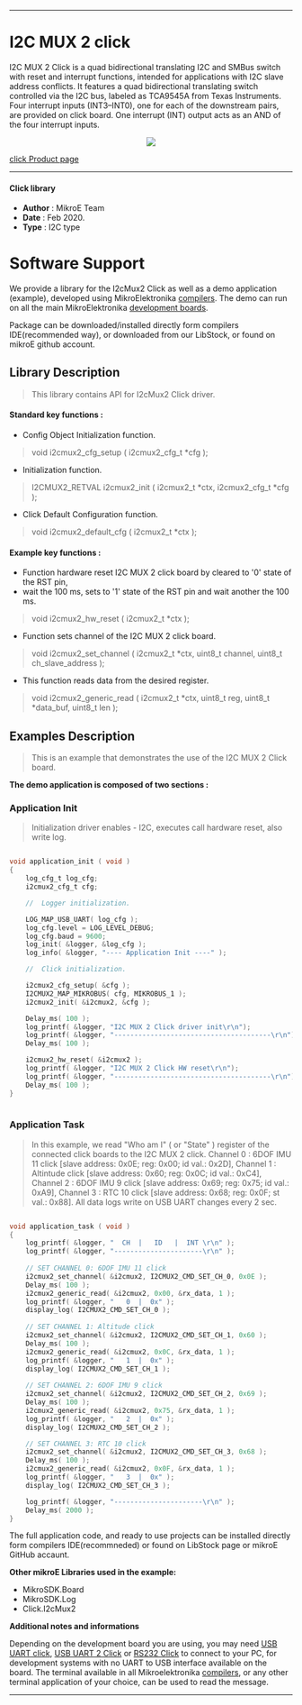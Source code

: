 
---
# I2C MUX 2 click

I2C MUX 2 Click is a quad bidirectional translating I2C and SMBus switch with reset and interrupt functions, intended for applications with I2C slave address conflicts. It features a quad bidirectional translating switch controlled via the I2C bus, labeled as TCA9545A from Texas Instruments. Four interrupt inputs (INT3–INT0), one for each of the downstream pairs, are provided on click board. One interrupt (INT) output acts as an AND of the four interrupt inputs.

<p align="center">
  <img src="@{CLICK_IMAGE_LINK}">
</p>

[click Product page](https://www.mikroe.com/i2c-mux-2-click)

---


#### Click library 

- **Author**        : MikroE Team
- **Date**          : Feb 2020.
- **Type**          : I2C type


# Software Support

We provide a library for the I2cMux2 Click 
as well as a demo application (example), developed using MikroElektronika 
[compilers](http://shop.mikroe.com/compilers). 
The demo can run on all the main MikroElektronika [development boards](http://shop.mikroe.com/development-boards).

Package can be downloaded/installed directly form compilers IDE(recommended way), or downloaded from our LibStock, or found on mikroE github account. 

## Library Description

> This library contains API for I2cMux2 Click driver.

#### Standard key functions :

- Config Object Initialization function.
> void i2cmux2_cfg_setup ( i2cmux2_cfg_t *cfg ); 
 
- Initialization function.
> I2CMUX2_RETVAL i2cmux2_init ( i2cmux2_t *ctx, i2cmux2_cfg_t *cfg );

- Click Default Configuration function.
> void i2cmux2_default_cfg ( i2cmux2_t *ctx );


#### Example key functions :

- Function hardware reset I2C MUX 2 click board by cleared to '0' state of the RST pin,
- wait the 100 ms, sets to '1' state of the RST pin and wait another the 100 ms.
> void i2cmux2_hw_reset ( i2cmux2_t *ctx );
 
- Function sets channel of the I2C MUX 2 click board.
> void i2cmux2_set_channel ( i2cmux2_t *ctx, uint8_t channel, uint8_t ch_slave_address );

- This function reads data from the desired register.
> void i2cmux2_generic_read ( i2cmux2_t *ctx, uint8_t reg, uint8_t *data_buf, uint8_t len );

## Examples Description

> This is an example that demonstrates the use of the I2C MUX 2 Click board.

**The demo application is composed of two sections :**

### Application Init 

> Initialization driver enables - I2C,
> executes call hardware reset, also write log.

```c

void application_init ( void )
{
    log_cfg_t log_cfg;
    i2cmux2_cfg_t cfg;

    //  Logger initialization.

    LOG_MAP_USB_UART( log_cfg );
    log_cfg.level = LOG_LEVEL_DEBUG;
    log_cfg.baud = 9600;
    log_init( &logger, &log_cfg );
    log_info( &logger, "---- Application Init ----" );

    //  Click initialization.

    i2cmux2_cfg_setup( &cfg );
    I2CMUX2_MAP_MIKROBUS( cfg, MIKROBUS_1 );
    i2cmux2_init( &i2cmux2, &cfg );

    Delay_ms( 100 );
    log_printf( &logger, "I2C MUX 2 Click driver init\r\n");
    log_printf( &logger, "---------------------------------------\r\n");
    Delay_ms( 100 );

    i2cmux2_hw_reset( &i2cmux2 );
    log_printf( &logger, "I2C MUX 2 Click HW reset\r\n");
    log_printf( &logger, "---------------------------------------\r\n");
    Delay_ms( 100 );
}
  
```

### Application Task

> In this example, we read "Who am I" ( or "State" ) register 
> of the connected click boards to the I2C MUX 2 click.
> Channel 0 : 6DOF IMU 11 click [slave address: 0x0E; reg: 0x00; id val.: 0x2D],
> Channel 1 : Altintude click   [slave address: 0x60; reg: 0x0C; id val.: 0xC4],
> Channel 2 : 6DOF IMU 9 click  [slave address: 0x69; reg: 0x75; id val.: 0xA9],
> Channel 3 : RTC 10 click      [slave address: 0x68; reg: 0x0F; st val.: 0x88].
> All data logs write on USB UART changes every 2 sec.

```c

void application_task ( void )
{
    log_printf( &logger, "  CH  |   ID   |  INT \r\n" );
    log_printf( &logger, "----------------------\r\n" );
    
    // SET CHANNEL 0: 6DOF IMU 11 click
    i2cmux2_set_channel( &i2cmux2, I2CMUX2_CMD_SET_CH_0, 0x0E );
    Delay_ms( 100 );
    i2cmux2_generic_read( &i2cmux2, 0x00, &rx_data, 1 );
    log_printf( &logger, "   0  |  0x" );
    display_log( I2CMUX2_CMD_SET_CH_0 );
    
    // SET CHANNEL 1: Altitude click
    i2cmux2_set_channel( &i2cmux2, I2CMUX2_CMD_SET_CH_1, 0x60 );
    Delay_ms( 100 );
    i2cmux2_generic_read( &i2cmux2, 0x0C, &rx_data, 1 );
    log_printf( &logger, "   1  |  0x" );
    display_log( I2CMUX2_CMD_SET_CH_1 );
    
    // SET CHANNEL 2: 6DOF IMU 9 click
    i2cmux2_set_channel( &i2cmux2, I2CMUX2_CMD_SET_CH_2, 0x69 );
    Delay_ms( 100 );
    i2cmux2_generic_read( &i2cmux2, 0x75, &rx_data, 1 );
    log_printf( &logger, "   2  |  0x" );
    display_log( I2CMUX2_CMD_SET_CH_2 );

    // SET CHANNEL 3: RTC 10 click
    i2cmux2_set_channel( &i2cmux2, I2CMUX2_CMD_SET_CH_3, 0x68 );
    Delay_ms( 100 );
    i2cmux2_generic_read( &i2cmux2, 0x0F, &rx_data, 1 );
    log_printf( &logger, "   3  |  0x" );
    display_log( I2CMUX2_CMD_SET_CH_3 );

    log_printf( &logger, "----------------------\r\n" );
    Delay_ms( 2000 );
} 

```

The full application code, and ready to use projects can be  installed directly form compilers IDE(recommneded) or found on LibStock page or mikroE GitHub accaunt.

**Other mikroE Libraries used in the example:** 

- MikroSDK.Board
- MikroSDK.Log
- Click.I2cMux2

**Additional notes and informations**

Depending on the development board you are using, you may need 
[USB UART click](http://shop.mikroe.com/usb-uart-click), 
[USB UART 2 Click](http://shop.mikroe.com/usb-uart-2-click) or 
[RS232 Click](http://shop.mikroe.com/rs232-click) to connect to your PC, for 
development systems with no UART to USB interface available on the board. The 
terminal available in all Mikroelektronika 
[compilers](http://shop.mikroe.com/compilers), or any other terminal application 
of your choice, can be used to read the message.



---
